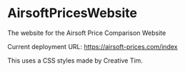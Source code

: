 # AirsoftPricesWebsite
The website for the Airsoft Price Comparison Website

Current deployment URL: https://airsoft-prices.com/index

This uses a CSS styles made by Creative Tim.
